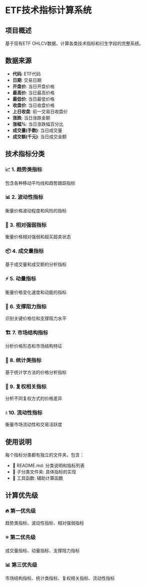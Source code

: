 # ETF技术指标计算系统

## 项目概述
基于现有ETF OHLCV数据，计算各类技术指标和衍生字段的完整系统。

## 数据来源
- **代码**: ETF代码
- **日期**: 交易日期  
- **开盘价**: 当日开盘价格
- **最高价**: 当日最高价格
- **最低价**: 当日最低价格
- **收盘价**: 当日收盘价格
- **上日收盘**: 前一交易日收盘价
- **涨跌**: 当日涨跌金额
- **涨幅%**: 当日涨跌幅百分比
- **成交量(手数)**: 当日成交量
- **成交额(千元)**: 当日成交金额

## 技术指标分类

### 📈 1. 趋势类指标
包含各种移动平均线和趋势跟踪指标

### 📊 2. 波动性指标  
衡量价格波动程度和风险的指标

### 💪 3. 相对强弱指标
衡量价格相对强弱和超买超卖状态

### 📦 4. 成交量指标
基于成交量和成交额的分析指标

### ⚡ 5. 动量指标
衡量价格变化速度和动能的指标

### 🎯 6. 支撑阻力指标
识别关键价格位和支撑阻力水平

### 🏗️ 7. 市场结构指标
分析价格形态和市场结构特征

### 📐 8. 统计类指标
基于统计学方法的价格分析指标

### 🔄 9. 复权相关指标
分析不同复权方式的价格差异

### 💧 10. 流动性指标
衡量市场流动性和交易活跃度

## 使用说明

每个指标分类都有独立的文件夹，包含：
- 📝 README.md: 分类说明和指标列表
- 📁 子分类文件夹: 具体指标的实现
- 🔧 工具函数: 辅助计算函数

## 计算优先级

### 🔥 第一优先级
趋势类指标、波动性指标、相对强弱指标

### ⭐ 第二优先级  
成交量指标、动量指标、支撑阻力指标

### 📊 第三优先级
市场结构指标、统计类指标、复权相关指标、流动性指标 